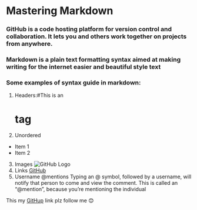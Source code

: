# Mastering Markdown
### GitHub is a code hosting platform for version control and collaboration. It lets you and others work together on projects from anywhere.
### Markdown is a plain text formatting syntax aimed at making writing for the internet easier and beautiful style text 
### Some examples of syntax guide in markdown:
1. Headers:#This is an<h1> tag
2. Unordered
* Item 1
* Item 2
3. Images ![GitHub Logo](/images/logo.png)
4. Links [GitHub](http://github.com)
5. Username @mentions Typing an @ symbol, followed by a username, will notify that person to come and view the comment. This is called an “@mention”, because you’re mentioning the individual

This my [GitHup](https://github.com/Halakhamayseh) link plz follow me :blush:

